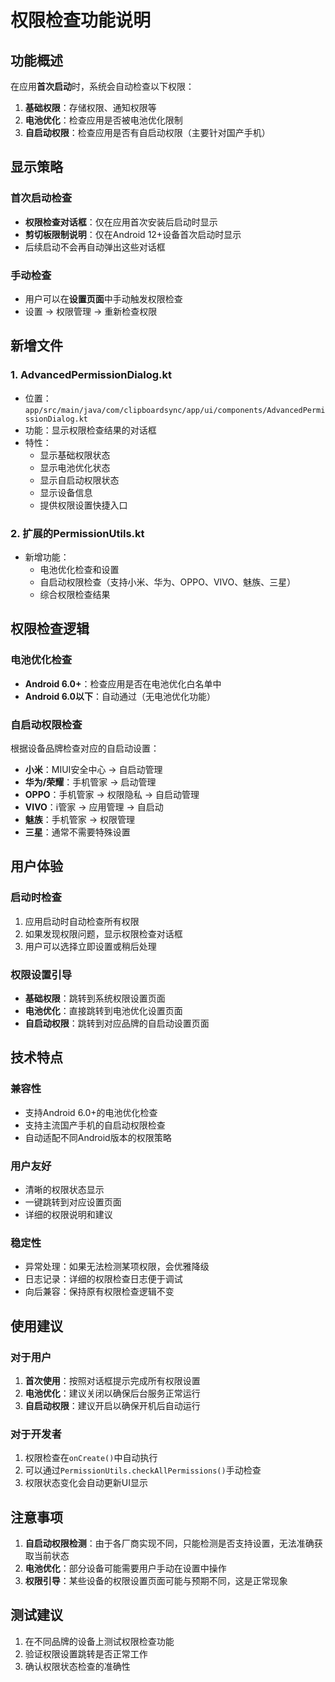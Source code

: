 # 权限检查功能说明

## 功能概述

在应用**首次启动**时，系统会自动检查以下权限：

1. **基础权限**：存储权限、通知权限等
2. **电池优化**：检查应用是否被电池优化限制
3. **自启动权限**：检查应用是否有自启动权限（主要针对国产手机）

## 显示策略

### 首次启动检查
- **权限检查对话框**：仅在应用首次安装后启动时显示
- **剪切板限制说明**：仅在Android 12+设备首次启动时显示
- 后续启动不会再自动弹出这些对话框

### 手动检查
- 用户可以在**设置页面**中手动触发权限检查
- 设置 → 权限管理 → 重新检查权限

## 新增文件

### 1. AdvancedPermissionDialog.kt
- 位置：`app/src/main/java/com/clipboardsync/app/ui/components/AdvancedPermissionDialog.kt`
- 功能：显示权限检查结果的对话框
- 特性：
  - 显示基础权限状态
  - 显示电池优化状态
  - 显示自启动权限状态
  - 显示设备信息
  - 提供权限设置快捷入口

### 2. 扩展的PermissionUtils.kt
- 新增功能：
  - 电池优化检查和设置
  - 自启动权限检查（支持小米、华为、OPPO、VIVO、魅族、三星）
  - 综合权限检查结果

## 权限检查逻辑

### 电池优化检查
- **Android 6.0+**：检查应用是否在电池优化白名单中
- **Android 6.0以下**：自动通过（无电池优化功能）

### 自启动权限检查
根据设备品牌检查对应的自启动设置：

- **小米**：MIUI安全中心 → 自启动管理
- **华为/荣耀**：手机管家 → 启动管理
- **OPPO**：手机管家 → 权限隐私 → 自启动管理
- **VIVO**：i管家 → 应用管理 → 自启动
- **魅族**：手机管家 → 权限管理
- **三星**：通常不需要特殊设置

## 用户体验

### 启动时检查
1. 应用启动时自动检查所有权限
2. 如果发现权限问题，显示权限检查对话框
3. 用户可以选择立即设置或稍后处理

### 权限设置引导
- **基础权限**：跳转到系统权限设置页面
- **电池优化**：直接跳转到电池优化设置页面
- **自启动权限**：跳转到对应品牌的自启动设置页面

## 技术特点

### 兼容性
- 支持Android 6.0+的电池优化检查
- 支持主流国产手机的自启动权限检查
- 自动适配不同Android版本的权限策略

### 用户友好
- 清晰的权限状态显示
- 一键跳转到对应设置页面
- 详细的权限说明和建议

### 稳定性
- 异常处理：如果无法检测某项权限，会优雅降级
- 日志记录：详细的权限检查日志便于调试
- 向后兼容：保持原有权限检查逻辑不变

## 使用建议

### 对于用户
1. **首次使用**：按照对话框提示完成所有权限设置
2. **电池优化**：建议关闭以确保后台服务正常运行
3. **自启动权限**：建议开启以确保开机后自动运行

### 对于开发者
1. 权限检查在`onCreate()`中自动执行
2. 可以通过`PermissionUtils.checkAllPermissions()`手动检查
3. 权限状态变化会自动更新UI显示

## 注意事项

1. **自启动权限检测**：由于各厂商实现不同，只能检测是否支持设置，无法准确获取当前状态
2. **电池优化**：部分设备可能需要用户手动在设置中操作
3. **权限引导**：某些设备的权限设置页面可能与预期不同，这是正常现象

## 测试建议

1. 在不同品牌的设备上测试权限检查功能
2. 验证权限设置跳转是否正常工作
3. 确认权限状态检查的准确性
